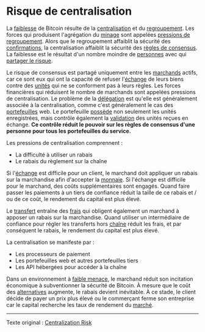 Risque de centralisation
========================

La [faiblesse](ch035-qualitative-security-model.md) de Bitcoin résulte de la [centralisation](ch101-glossary.md#centralisation) et du [regroupement](ch101-glossary.md#regroupement). Les forces qui produisent l'agrégation du [minage](ch101-glossary.md#mine) sont appelées [pressions de regroupement](ch039-pooling-pressure-risk.md). Alors que le regroupement affaiblit la sécurité des [confirmations](ch101-glossary.md#confirmation), la centralisation affaiblit la sécurité des [règles de consensus](ch101-glossary.md#règles-de-consensus). La faiblesse est le résultat d'un nombre moindre de [personnes](ch101-glossary.md#personne) avec qui [partager le risque](ch016-risk-sharing-principle).

Le risque de consensus est partagé uniquement entre les [marchands](ch101-glossary.md#marchand) actifs, car ce sont eux qui ont la capacité de refuser l'[échange](ch101-glossary.md#commerce) de leurs biens contre des [unités](ch101-glossary.md#unité) qui ne se conforment pas à leurs règles. Les forces financières qui réduisent le nombre de marchands sont appelées pressions de centralisation. Le problème de la [délégation](ch101-glossary.md#délégation) est qu'elle est généralement associée à la centralisation, comme c'est généralement le cas des [portefeuilles](https://bitcoin.org/fr/choisir-votre-porte-monnaie) web. Le portefeuille [possède](ch101-glossary.md#propriétaire) non seulement les unités enregistrées, mais contrôle également la [validation](ch101-glossary.md#validation) des unités reçues en échange. **Ce contrôle réduit le pouvoir sur les règles de consensus d'une personne pour tous les portefeuilles du service.**

Les pressions de centralisation comprennent :

* La difficulté à utiliser un rabais
* Le rabais du règlement sur la chaîne

Si l'[échange](ch101-glossary.md#échange) est difficile pour un client, le marchand doit appliquer un rabais sur la marchandise afin d'accepter la [monnaie](ch101-glossary.md#monnaie). Si l'échange est difficile pour le marchand, des coûts supplémentaires sont engagés. Quand faire passer les paiements à un tiers de confiance réduit la taille de ce rabais et / ou de ce coût, le rendement du capital est plus élevé.

Le [transfert](ch101-glossary.md#transfert) entraîne des [frais](ch101-glossary.md#frais) qui obligent également un marchand à apposer un rabais sur la marchandise. Quand utiliser un intermédiaire de confiance pour régler les transferts hors [chaîne](ch101-glossary.md#chaîne) réduit les frais, et par conséquent le rabais, le rendement du capital est plus élevé.

La centralisation se manifeste par :

* Les processeurs de paiement
* Les portefeuilles web et autres portefeuilles tiers
* Les API hébergées pour accéder à la chaîne

Dans un environnement à [faible menace](ch033-threat-level-paradox.md), le marchand réduit son incitation économique à subventionner la sécurité de Bitcoin. À mesure que le coût des [alternatives](https://fr.wikipedia.org/wiki/Contr%C3%B4le_des_changes) augmente, le rabais devient inévitable. À ce stade, le client décide de payer un prix plus élevé ou le commerçant ferme son entreprise car le capital recherche les taux de rendement du [marché](ch101-glossary.md#marché).

---

Texte original : [Centralization Risk](https://github.com/libbitcoin/libbitcoin-system/wiki/Centralization-Risk)



